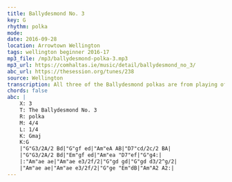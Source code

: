 ```yaml
---
title: Ballydesmond No. 3
key: G
rhythm: polka
mode: 
date: 2016-09-28
location: Arrowtown Wellington
tags: wellington beginner 2016-17
mp3_file: /mp3/ballydesmond-polka-3.mp3
mp3_url: https://comhaltas.ie/music/detail/ballydesmond_no_3/
abc_url: https://thesession.org/tunes/238
source: Wellington
transcription: All three of the Ballydesmond polkas are from playing of Denis Murphy and
chords: false
abc: |
    X: 3
    T: The Ballydesmond No. 3
    R: polka
    M: 4/4
    L: 1/4
    K: Gmaj
    K:G
    |"G"G3/2A/2 Bd|"G"gf ed|"Am"eA AB|"D7"cd/2c/2 BA|
    |"G"G3/2A/2 Bd|"Em"gf ed|"Am"ea "D7"ef|"G"g4:|
    |:"Am"ae ae|"Am"ae e3/2f/2|"G"gd gd|"G"gd d3/2^g/2|
    |"Am"ae ae|"Am"ae e3/2f/2|"G"ge "Em"dB|"Am"A2 A2:|
---
```



